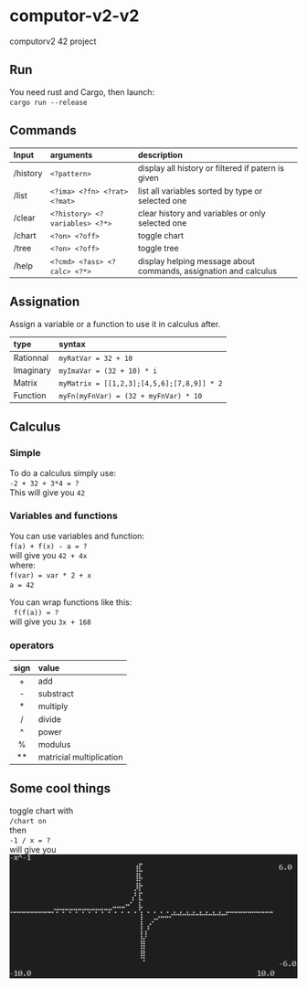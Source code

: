 # computor-v2-v2
computorv2 42 project
## Run
You need rust and Cargo, then launch:    
`cargo run --release`

## Commands

|Input|arguments|description|
|:-|:-|:-|
|/history|`<?pattern>`|display all history or filtered if patern is given|
|/list|`<?ima> <?fn> <?rat> <?mat>`|list all variables sorted by type or selected one|
|/clear|`<?history> <?variables> <?*>`|clear history and variables or only selected one|
|/chart|`<?on> <?off>`|toggle chart|
|/tree|`<?on> <?off>`|toggle tree|
|/help|`<?cmd> <?ass> <?calc> <?*>`|display helping message about commands, assignation and calculus|

## Assignation
Assign a variable or a function to use it in calculus after.

|type|syntax|
|:-|:-|
|Rationnal|`myRatVar = 32 + 10`|
|Imaginary|`myImaVar = (32 + 10) * i`|
|Matrix|`myMatrix = [[1,2,3];[4,5,6];[7,8,9]] * 2`|
|Function|`myFn(myFnVar) = (32 + myFnVar) * 10`|

## Calculus
### Simple
To do a calculus simply use:   
`-2 + 32 + 3*4 = ?`   
This will give you `42`

### Variables and functions
You can use variables and function:   
`f(a) + f(x) - a = ?`    
will give you `42 + 4x`    
where:     
`f(var) = var * 2 + x`    
`a = 42`

You can wrap functions like this:    
` f(f(a)) = ?`    
will give you `3x + 168`

### operators

|sign|value|
|:-:|:-|
|+|add|
|-|substract|
|*|multiply|
|/|divide|
|^|power|
|%|modulus|
|**|matricial multiplication|

## Some cool things
toggle chart with     
`/chart on`     
then    
`-1 / x = ?`    
will give you   
![chart](chart.png)
